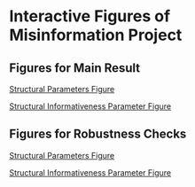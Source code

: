 # Interactive Figures of Misinformation Project
## Figures for Main Result
[Structural Parameters Figure](./Figure_Structural_Parameters_main.html)

[Structural Informativeness Parameter Figure](./Figure_Signal_Informativeness_Parameters_main.html)


## Figures for Robustness Checks
[Structural Parameters Figure](./Figure_Structural_Parameters_RC.html)

[Structural Informativeness Parameter Figure](./Figure_Signal_Informativeness_Parameters_RC.html)

